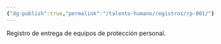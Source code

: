 ```yaml
---
{"dg-publish":true,"permalink":"/talento-humano/registros/rp-001/"}
---
```


Registro de entrega de equipos de protección personal.